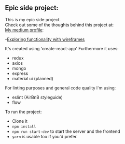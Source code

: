 ## Epic side project:

This is my epic side project. <br>
Check out some of the thoughts behind this project at: <br>
[My medium profile](https://medium.com/@aajularsen):

-[Exploring functionality with wireframes](https://medium.com/@aajularsen/a-side-project-as-part-of-your-portfolio-designing-as-a-programmer-e4abaa3cb9f6#.3krw3qi3h)

It's created using 'create-react-app'
Furthermore it uses:
- redux
- axios
- mongo
- express
- material ui (planned)

For linting purposes and general code quality I'm using:
- eslint (AirBnB styleguide)
- flow

To run the project:
- Clone it
- `npm install`
- `npm run start-dev` to start the server and the frontend
- `yarn` is usable too if you'd prefer.
